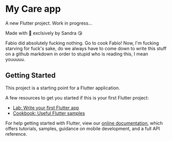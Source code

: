 # My Care app

A new Flutter project. Work in progress...

Made with 💖 exclsively by Sandra 😘

Fabio did absolutely fucking nothing.
Go to cook Fabio!
Now, I'm fucking starving for fuck's sake, do we always have to come down to write this stuff on a github markdown in order to stupid who is reading this, I mean youuuuu.

## Getting Started

This project is a starting point for a Flutter application.

A few resources to get you started if this is your first Flutter project:

- [Lab: Write your first Flutter app](https://flutter.dev/docs/get-started/codelab)
- [Cookbook: Useful Flutter samples](https://flutter.dev/docs/cookbook)

For help getting started with Flutter, view our
[online documentation](https://flutter.dev/docs), which offers tutorials,
samples, guidance on mobile development, and a full API reference.
